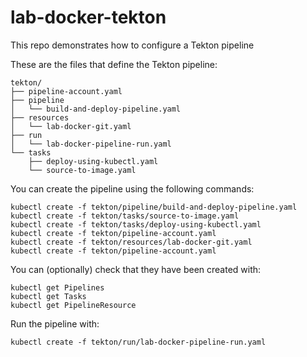# lab-docker-tekton
This repo demonstrates how to configure a Tekton pipeline

These are the files that define the Tekton pipeline:

```
tekton/
├── pipeline-account.yaml
├── pipeline
│   └── build-and-deploy-pipeline.yaml
├── resources
│   └── lab-docker-git.yaml
├── run
│   └── lab-docker-pipeline-run.yaml
└── tasks
    ├── deploy-using-kubectl.yaml
    └── source-to-image.yaml
```

You can create the pipeline using the following commands:

```
kubectl create -f tekton/pipeline/build-and-deploy-pipeline.yaml
kubectl create -f tekton/tasks/source-to-image.yaml
kubectl create -f tekton/tasks/deploy-using-kubectl.yaml
kubectl create -f tekton/pipeline-account.yaml
kubectl create -f tekton/resources/lab-docker-git.yaml
kubectl create -f tekton/pipeline-account.yaml
```

You can (optionally) check that they have been created with:

```
kubectl get Pipelines
kubectl get Tasks
kubectl get PipelineResource
```

Run the pipeline with:

```
kubectl create -f tekton/run/lab-docker-pipeline-run.yaml
```
